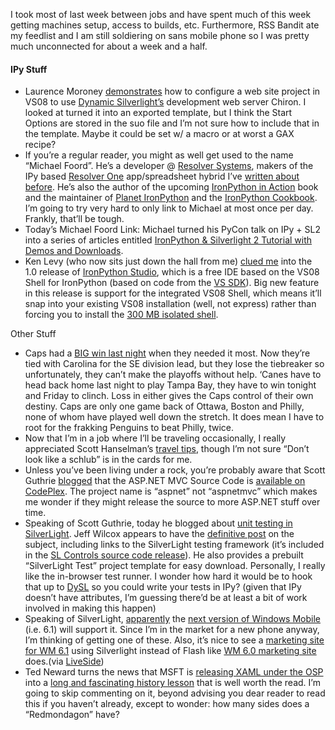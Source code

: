 I took most of last week between jobs and have spent much of this week
getting machines setup, access to builds, etc. Furthermore, RSS Bandit
ate my feedlist and I am still soldiering on sans mobile phone so I was
pretty much unconnected for about a week and a half.

#### IPy Stuff

-   Laurence Moroney
    [demonstrates](http://blogs.msdn.com/webnext/archive/2008/03/30/silverlight-dynamic-languages-in-visual-studio.aspx)
    how to configure a web site project in VS08 to use [Dynamic
    Silverlight’s](http://dynamicsilverlight.net/) development web
    server Chiron. I looked at turned it into an exported template, but
    I think the Start Options are stored in the suo file and I’m not
    sure how to include that in the template. Maybe it could be set w/ a
    macro or at worst a GAX recipe?
-   If you’re a regular reader, you might as well get used to the name
    “Michael Foord”. He’s a developer @ [Resolver
    Systems](http://www.resolversystems.com/), makers of the IPy based
    [Resolver
    One](http://www.resolversystems.com/products/resolver-one.php)
    app/spreadsheet hybrid I’ve [written about
    before](http://devhawk.net/2008/01/31/Morning+Coffee+141+LangNET+08+Edition.aspx).
    He’s also the author of the upcoming [IronPython in
    Action](http://www.ironpythoninaction.com/) book and the maintainer
    of [Planet
    IronPython](http://www.voidspace.org.uk/ironpython/planet/) and the
    [IronPython Cookbook](http://www.ironpython.info/). I’m going to try
    very hard to only link to Michael at most once per day. Frankly,
    that’ll be tough.
-   Today’s Michael Foord Link: Michael turned his PyCon talk on IPy +
    SL2 into a series of articles entitled [IronPython & Silverlight 2
    Tutorial with Demos and
    Downloads](http://www.voidspace.org.uk/python/weblog/arch_d7_2008_03_22.shtml#e949).
-   Ken Levy (who now sits just down the hall from me) [clued
    me](http://blogs.msdn.com/vsxteam/archive/2008/03/31/ironpython-studio-1-0-for-isolated-and-integrated-vs-shell.aspx)
    into the 1.0 release of [IronPython
    Studio](http://www.codeplex.com/IronPythonStudio), which is a free
    IDE based on the VS08 Shell for IronPython (based on code from the
    [VS SDK](http://msdn2.microsoft.com/vsx/)). Big new feature in this
    release is support for the integrated VS08 Shell, which means it’ll
    snap into your existing VS08 installation (well, not express) rather
    than forcing you to install the [300 MB isolated
    shell](http://www.microsoft.com/downloads/details.aspx?FamilyId=ACA38719-F449-4937-9BAC-45A9F8A73822&displaylang=en).

Other Stuff

-   Caps had a [BIG win last
    night](http://www2.nhl.com/nhl/app?service=page&page=Recap&gameNumber=1189&season=20072008&gameType=2)
    when they needed it most. Now they’re tied with Carolina for the SE
    division lead, but they lose the tiebreaker so unfortunately, they
    can’t make the playoffs without help. ‘Canes have to head back home
    last night to play Tampa Bay, they have to win tonight and Friday to
    clinch. Loss in either gives the Caps control of their own destiny.
    Caps are only one game back of Ottawa, Boston and Philly, none of
    whom have played well down the stretch. It does mean I have to root
    for the frakking Penguins to beat Philly, twice.
-   Now that I’m in a job where I’ll be traveling occasionally, I really
    appreciated Scott Hanselman’s [travel
    tips](http://www.hanselman.com/blog/10GuerillaAirlineTravelTipsForTheGeekMindedPerson.aspx),
    though I’m not sure “Don’t look like a schlub” is in the cards for
    me.
-   Unless you’ve been living under a rock, you’re probably aware that
    Scott Guthrie
    [blogged](http://weblogs.asp.net/scottgu/archive/2008/03/21/asp-net-mvc-source-code-now-available.aspx)
    that the ASP.NET MVC Source Code is [available on
    CodePlex](http://www.codeplex.com/aspnet). The project name is
    “aspnet” not “aspnetmvc” which makes me wonder if they might release
    the source to more ASP.NET stuff over time.
-   Speaking of Scott Guthrie, today he blogged about [unit testing in
    SilverLight](http://weblogs.asp.net/scottgu/archive/2008/04/02/unit-testing-with-silverlight.aspx).
    Jeff Wilcox appears to have the [definitive
    post](http://www.jeff.wilcox.name/2008/03/31/silverlight2-unit-testing/)
    on the subject, including links to the SilverLight testing framework
    (it’s included in the [SL Controls source code
    release](http://www.microsoft.com/downloads/details.aspx?FamilyId=EA93DD89-3AF2-4ACB-9CF4-BFE01B3F02D4&displaylang=en)).
    He also provides a prebuilt “SilverLight Test” project template for
    easy download. Personally, I really like the in-browser test runner.
    I wonder how hard it would be to hook that up to
    [DySL](http://dynamicsilverlight.net/) so you could write your tests
    in IPy? (given that IPy doesn’t have attributes, I’m guessing
    there’d be at least a bit of work involved in making this happen)
-   Speaking of SilverLight,
    [apparently](http://www.microsoft.com/presspass/press/2008/apr08/04-01WM61PR.mspx?rss_fdn=Press%20Releases)
    the [next version of Windows
    Mobile](http://www.microsoft.com/windowsmobile/6-1/default.mspx)
    (i.e. 6.1) will support it. Since I’m in the market for a new phone
    anyway, I’m thinking of getting one of these. Also, it’s nice to see
    a [marketing site for WM
    6.1](http://www.microsoft.com/windowsmobile/6-1/default.mspx) using
    Silverlight instead of Flash like [WM 6.0 marketing
    site](http://www.microsoft.com/windowsmobile/6/default.mspx?WT.mc_ID=wmhome_WM6)
    does.(via
    [LiveSide](http://www.liveside.net/blogs/main/archive/2008/04/01/at-ctia-wireless-microsoft-unveils-windows-mobile-6-1-new-version-of-internet-explorer-mobile.aspx))
-   Ted Neward turns the news that MSFT is [releasing XAML under the
    OSP](http://www.microsoft.com/downloads/details.aspx?FamilyId=3356AF19-A36E-4D6D-9D13-C37DB81EE607&displaylang=en)
    into a [long and fascinating history
    lesson](http://blogs.tedneward.com/2008/04/02/Is+Microsoft+Serious.aspx)
    that is well worth the read. I’m going to skip commenting on it,
    beyond advising you dear reader to read this if you haven’t already,
    except to wonder: how many sides does a “Redmondagon” have?

